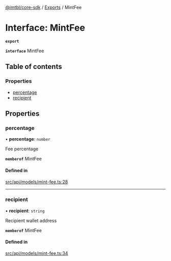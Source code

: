 [@imtbl/core-sdk](../README.md) / [Exports](../modules.md) / MintFee

# Interface: MintFee

**`export`** 

**`interface`** MintFee

## Table of contents

### Properties

- [percentage](MintFee.md#percentage)
- [recipient](MintFee.md#recipient)

## Properties

### percentage

• **percentage**: `number`

Fee percentage

**`memberof`** MintFee

#### Defined in

[src/api/models/mint-fee.ts:28](https://github.com/immutable/imx-core-sdk/blob/7204457/src/api/models/mint-fee.ts#L28)

___

### recipient

• **recipient**: `string`

Recipient wallet address

**`memberof`** MintFee

#### Defined in

[src/api/models/mint-fee.ts:34](https://github.com/immutable/imx-core-sdk/blob/7204457/src/api/models/mint-fee.ts#L34)
